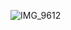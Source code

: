 
![IMG_9612](https://github.com/WATARUOLOGY/wataruology/assets/146498360/03d743e5-250d-4d13-9c67-7b73fe7d9d46)
